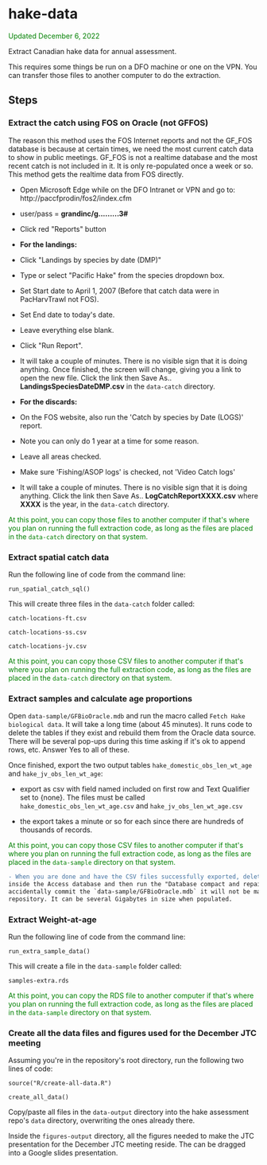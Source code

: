 # hake-data
<span style="color:green">Updated December 6, 2022</span>

Extract Canadian hake data for annual assessment.

This requires some things be run on a DFO machine or one on the VPN.
You can transfer those files to another computer to do the extraction.

## Steps

### Extract the catch using FOS on Oracle (not GFFOS)

  The reason this method uses the FOS Internet reports and not the GF_FOS database is because at certain times,
  we need the most current catch data to show in public meetings. GF_FOS is not a realtime
  database and the most recent catch is not included in it. It is only re-populated once a week or so.
  This method gets the realtime data from FOS directly.

   - Open Microsoft Edge while on the DFO Intranet or VPN and go to:
     http://paccfprodin/fos2/index.cfm
   - user/pass = **grandinc/g.........3#**
   - Click red "Reports" button

   - **For the landings:**
   - Click "Landings by species by date (DMP)"
   - Type or select "Pacific Hake" from the species dropdown box.
   - Set Start date to April 1, 2007 (Before that catch data were in PacHarvTrawl not FOS).
   - Set End date to today's date.
   - Leave everything else blank.
   - Click "Run Report".
   - It will take a couple of minutes. There is no visible sign that it is doing anything.
     Once finished, the screen will change, giving you a link to open the new file.
     Click the link then Save As.. **LandingsSpeciesDateDMP.csv** in the `data-catch` directory.

   - **For the discards:**
   - On the FOS website, also run the 'Catch by species by Date (LOGS)' report.
   - Note you can only do 1 year at a time for some reason.
   - Leave all areas checked.
   - Make sure 'Fishing/ASOP logs' is checked, not 'Video Catch logs'
   - It will take a couple of minutes. There is no visible sign that it is doing anything.
     Click the link then Save As.. **LogCatchReportXXXX.csv** where **XXXX** is the year,
     in the `data-catch` directory.

  <span style="color:green">At this point, you can copy those files to another computer if that's
  where you plan on running the full extraction code, as long as the files are placed in the
  `data-catch` directory on that system.</span>

### Extract spatial catch data

Run the following line of code from the command line:

`run_spatial_catch_sql()`

This will create three files in the `data-catch` folder called:

`catch-locations-ft.csv`

`catch-locations-ss.csv`

`catch-locations-jv.csv`

  <span style="color:green">At this point, you can copy those CSV files to another computer if that's
  where you plan on running the full extraction code, as long as the files are placed in the
  `data-catch` directory on that system.</span>
  
### Extract samples and calculate age proportions

Open `data-sample/GFBioOracle.mdb` and run the macro called `Fetch Hake biological data`.
It will take a long time (about 45 minutes). It runs code to delete the tables
if they exist and rebuild them from the Oracle data source. There will be
several pop-ups during this time asking if it's ok to append rows, etc. Answer Yes
to all of these.

Once finished, export the two output tables `hake_domestic_obs_len_wt_age` and
`hake_jv_obs_len_wt_age`:

 - export as csv with field named included on first row and Text Qualifier set
   to {none}. The files must be called `hake_domestic_obs_len_wt_age.csv` and
   `hake_jv_obs_len_wt_age.csv`
   
 - the export takes a minute or so for each since there are hundreds of
   thousands of records.

  <span style="color:green">At this point, you can copy those CSV files to another computer if that's
  where you plan on running the full extraction code, as long as the files are placed in the
  `data-sample` directory on that system.</span>
  
  ```diff
  - When you are done and have the CSV files successfully exported, delete the tables
  inside the Access database and then run the "Database compact and repair" tool. This ensures if you
  accidentally commit the `data-sample/GFBioOracle.mdb` it will not be massive and ruin your
  repository. It can be several Gigabytes in size when populated.
 ```

### Extract Weight-at-age

Run the following line of code from the command line:

`run_extra_sample_data()`

This will create a file in the `data-sample` folder called:

`samples-extra.rds`

  <span style="color:green">At this point, you can copy the RDS file to another computer if that's
  where you plan on running the full extraction code, as long as the files are placed in the
  `data-sample` directory on that system.</span>

### Create all the data files and figures used for the December JTC meeting

Assuming you're in the repository's root directory, run the following two lines of code:

`source("R/create-all-data.R")`

`create_all_data()`

Copy/paste all files in the `data-output` directory into the hake assessment repo's `data` directory,
overwriting the ones already there.

Inside the `figures-output` directory, all the figures needed to make the JTC presentation for
the December JTC meeting reside. The can be dragged into a Google slides presentation.
